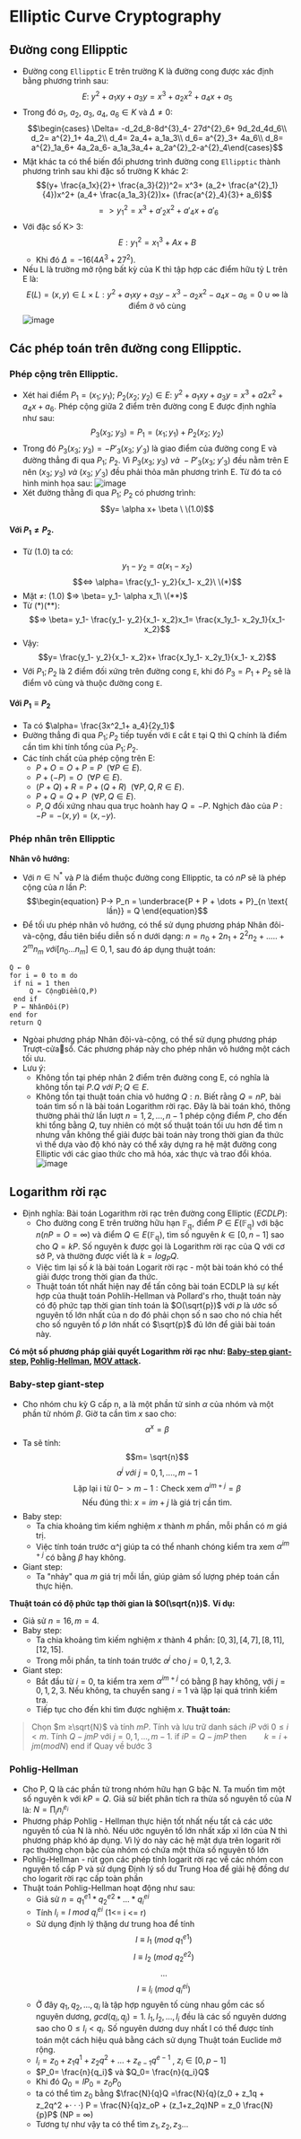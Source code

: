 # Elliptic Curve Cryptography
## Đường cong Ellipptic
- Đường cong `Ellipptic` E trên trường K là đường cong được xác định bằng phương trình sau:
$$E:\ y^2+ a_1xy+ a_3y= x^3+ a_2x^2+ a_4x+ a_5$$
- Trong đó $a_1,\ a_2,\ a_3,\ a_4,\ a_6 \in K$ và $\Delta \ne 0$:
$$\begin{cases}
\Delta= -d_2d_8-8d^{3}_4- 27d^{2}_6+ 9d_2d_4d_6\\
d_2= a^{2}_1+ 4a_2\\ 
d_4= 2a_4+ a_1a_3\\ 
d_6= a^{2}_3+ 4a_6\\
d_8= a^{2}_1a_6+ 4a_2a_6- a_1a_3a_4+ a_2a^{2}_2-a^{2}_4\end{cases}$$
- Mặt khác ta có thể biến đổi phương trình đường cong `Ellipptic` thành phương trình sau khi đặc số trường K khác 2:
$$(y+ \frac{a_1x}{2}+ \frac{a_3}{2})^2= x^3+ (a_2+  \frac{a^{2}_1}{4})x^2+ (a_4+ \frac{a_1a_3}{2})x+ (\frac{a^{2}_4}{3}+ a_6)$$ $$=>y^{2}_1= x^3+ a'_2x^2+a'_4x+ a'_6$$
- Với đặc số K> 3:
$$E: y_1^2= x^3_1+ Ax+ B$$
    - Khi đó $\Delta= -16(4A^3+ 27^2)$.
- Nếu L là trường mở rộng bất kỳ của K thì tập hợp các điểm hữu tỷ L trên E là:
$$E(L) = {(x, y) ∈ L × L : y^2 +a_1xy +a_3y − x^3 −a_2x^2 −a_4x −a_6 = 0} ∪ {∞}\ \text{là điểm ở vô cùng}$$
![image](https://hackmd.io/_uploads/rkgNNxNT6.png)
## Các phép toán trên đường cong Ellipptic.
###  Phép cộng trên Ellipptic.

- Xét hai điểm $P_1= (x_1; y_1);\ P_2(x_2;\ y_2) \in E:\ y^2+ a_1xy+ a_3y= x^3+ a2x^2+ a_4x+ a_6$. Phép cộng giữa 2 điểm trên đường cong E được định nghĩa như sau:
$$P_3(x_3;\ y_3)= P_1= (x_1; y_1)+ P_2(x_2;\ y_2)$$
- Trong đó $P_3(x_3;\ y_3)= -P'_3(x_3;\ y'_3)$ là giao điểm của đường cong E và đường thẳng đi qua $P_1;\ P_2$. Vì $P_3(x_3;\ y_3)\ và\ -P'_3(x_3;\ y'_3)$ đều nằm trên E nên $(x_3;\ y_3)\ và\ (x_3;\ y'_3)$ đều phải thỏa mãn phương trình E. Từ đó ta có hình minh họa sau:
![image](https://hackmd.io/_uploads/rJ7wLcSTp.png)
- Xét đường thằng đi qua $P_1;\ P_2$ có phương trình:
$$y= \alpha x+ \beta \ \(1.0)$$
#### Với $P_1 \ne P_2$.
- Từ (1.0) ta có:
$$y_1- y_2= \alpha (x_1- x_2)$$ $$<=> \alpha= \frac{y_1- y_2}{x_1- x_2}\ \(*)$$
- Mặt $\ne$: (1.0) $=> \beta= y_1- \alpha x_1\ \(**)$
- Từ (*)(**):
$$=> \beta= y_1- \frac{y_1- y_2}{x_1- x_2}x_1= \frac{x_1y_1- x_2y_1}{x_1- x_2}$$
- Vậy: 
$$y= \frac{y_1- y_2}{x_1- x_2}x+ \frac{x_1y_1- x_2y_1}{x_1- x_2}$$
- Với $P_1; P_2$ là 2 điểm đối xứng trên đường cong `E`, khi đó $P_3= P_1+ P_2$ sẽ là điểm vô cùng và thuộc đường cong `E`.
#### Với $P_1 \equiv P_2$
- Ta có $\alpha= \frac{3x^2_1+ a_4}{2y_1}$
- Đường thẳng đi qua $P_1; P_2$ tiếp tuyến với `E` cắt `E` tại Q thì Q chính là điểm cần tìm khi tính tổng của $P_1; P_2$.
- Các tính chất của phép cộng trên E:
     - $P + O = O + P = P\ \ (\forall P \in E).$
     - $P + (−P) = O\ \ (\forall P \in E).$
     - $(P + Q) + R = P + (Q + R)\ \ (\forall P,Q,R \in E).$
     - $P + Q = Q + P\ \ (\forall P,Q \in E).$
     - $P, Q$ đối xứng nhau qua trục hoành hay $Q = -P$.  Nghịch đảo của $P$ : $-P = -(x,y) = (x, -y).$
### Phép nhân trên Ellipptic
 **Nhân vô hướng:**
 - Với $n \in \mathbb{N^*}$ và $P$ là điểm thuộc đường cong Ellipptic, ta có $nP$ sẽ là phép cộng của $n$ lần $P$:
$$\begin{equation}
P-> P_n = \underbrace{P + P + \dots + P}_{n \text{ lần}} = Q
\end{equation}$$
- Để tối ưu phép nhân vô hướng, có thể sử dụng phương pháp Nhân đôi-và-cộng, đầu tiên biểu diễn số n dưới dạng: $n = n_0 + 2n_1 + 2^2n_2+.....+ 2^mn_m\ với [n_0...n_m] \in {0, 1}$, sau đó áp dụng thuật toán:
```
Q ← 0
for i = 0 to m do
 if ni = 1 then
     Q ← CộngĐiểm(Q,P)
 end if
 P ← NhânĐôi(P)
end for
return Q
```
- Ngòai phương pháp Nhân đôi-và-cộng, có thể sử dụng phương pháp Trượt-cửasổ. Các phương pháp này cho phép nhân vô hướng một cách tối ưu.
- Lưu ý:
    - Không tồn tại phép nhân 2 điểm trên đường cong E, có nghĩa là không tồn tại $P.Q\ với\ P; Q \in E$.
    - Không tồn tại thuật toán chia vô hướng $Q: n$. Biết rằng $Q = nP$, bài toán tìm số n là bài toán Logarithm rời rạc. Đây là bài toán khó, thông thường phải thử lần lượt $n = 1, 2, . . . , n− 1$ phép cộng điểm $P$, cho đến khi tổng bằng $Q$, tuy nhiên có một số thuật toán tối ưu hơn để tìm n nhưng vẫn không thể giải được bài toán này trong thời gian đa thức vì thế dựa vào độ khó này có thể xây dựng ra hệ mật đường cong Elliptic với các giao thức cho mã hóa, xác thực và trao đổi khóa.
 ![image](https://hackmd.io/_uploads/H1LrO-IT6.png)
## Logarithm rời rạc
- Định nghĩa: Bài toán Logarithm rời rạc trên đường cong Elliptic $(ECDLP)$:
    - Cho đường cong E trên trường hữu hạn $\mathbb{F_q}$, điểm $P \in E(\mathbb{F_q})$ với bậc $n (nP = O = ∞)$ và điểm $Q \in E(\mathbb{F_q})$, tìm số nguyên $k \in [0, n − 1]$ sao cho $Q = kP$. Số nguyên k được gọi là Logarithm rời rạc của Q với cơ sở P, và thường được viết là $k = log_PQ$.
    - Việc tìm lại số $k$ là bài toán Logarit rời rạc - một bài toán khó có thể giải được trong thời gian đa thức.
    - Thuật toán tốt nhất hiện nay để tấn công bài toán ECDLP là sự kết hợp của thuật toán Pohlih-Hellman và Pollard's rho, thuật toán này có độ phức tạp thời gian tính toán là $O(\sqrt{p})$ với $p$ là ước số nguyên tố lớn nhất của  n do đó phải chọn số n sao cho nó chia hết cho số nguyên tố $p$ lớn nhất có $\sqrt{p}$ đủ lớn để giải bài toán này.
    
**Có một số phương pháp giải quyết Logarithm rời rạc như: [Baby-step giant-step](https://en.wikipedia.org/wiki/Baby-step_giant-step), [Pohlig-Hellman](https://en.wikipedia.org/wiki/Pohlig%E2%80%93Hellman_algorithm), [MOV attack](https://crypto.stanford.edu/pbc/notes/elliptic/movattack.html).**
### Baby-step giant-step
- Cho nhóm chu kỳ G cấp n, a là một phần tử sinh $\alpha$ của nhóm và một phần tử nhóm $\beta$. Giờ ta cần tìm $x$ sao cho:
$$\alpha ^{x}= \beta$$
- Ta sẽ tính:
$$m= \sqrt{n}$$
$$a^j\ với\ j=0, 1, ...., m- 1$$ $$\text{Lặp lại i từ}\ 0-> m-1:\text{Check xem}\ a^{im+ j}= \beta$$ $$\text{Nếu đúng thì:}\ x= im+ j\ \text{là giá trị cần tìm}.$$
- Baby step:
    - Ta chia khoảng tìm kiếm nghiệm $x$ thành $m$ phần, mỗi phần có $m$ giá trị.
    - Việc tính toán trước α^j giúp ta có thể nhanh chóng kiểm tra xem $α^{im + j}$ có bằng $\beta$ hay không.
- Giant step:
    - Ta "nhảy" qua $m$ giá trị mỗi lần, giúp giảm số lượng phép toán cần thực hiện.
    
**Thuật toán có độ phức tạp thời gian là $O(\sqrt{n})$.**
**Ví dụ:**

- Giả sử $n = 16, m = 4$.
- Baby step: 
    - Ta chia khoảng tìm kiếm nghiệm $x$ thành 4 phần: $[0, 3], [4, 7], [8, 11], [12, 15]$.
    - Trong mỗi phần, ta tính toán trước $α^j$ cho $j = 0, 1, 2, 3$.
- Giant step:
    - Bắt đầu từ $i = 0$, ta kiểm tra xem $α^{im + j}$ có bằng β hay không, với $j = 0, 1, 2, 3$.
Nếu không, ta chuyển sang $i = 1$ và lặp lại quá trình kiểm tra.
    - Tiếp tục cho đến khi tìm được nghiệm $x$.
**Thuật toán:**
>Chọn $m ≥\sqrt{N}$ và tính $mP$.
Tính và lưu trữ danh sách $iP$ với $0 ≤ i < m.$
Tính $Q − jmP$ với $j = 0, 1, . . . , m − 1.$
if $iP = Q − jmP$ then
$\ \ \ \ \ \ \ k = i + jm( mod N)$
end if
Quay về bước 3
    
### Pohlig-Hellman
 - Cho P, Q là các phần tử trong nhóm hữu hạn G bậc N. Ta muốn tìm một số nguyên k với $kP = Q$. Giả sử biết phân tích ra thừa số nguyên tố của $N$ là: $N= \prod_{i}n_i^{e_i}$
 - Phương pháp Pohlig - Hellman thực hiện tốt nhất nếu tất cả các ước nguyên tố của N là nhỏ. Nếu ước nguyên tố lớn nhất xấp xỉ lớn của N thì phương pháp khó áp dụng. Vì lý do này các hệ mật dựa trên logarit rời rạc thường chọn bậc của nhóm có chứa một thừa số nguyên tố lớn
 - Pohlig-Hellman - rút gọn các phép tính logarit rời rạc về các nhóm con nguyên tố cấp P và sử dụng Định lý số dư Trung Hoa để giải hệ đồng dư cho logarit rời rạc cấp toàn phần
 - Thuật toán Pohlig-Hellman hoạt động như sau:
     - Giả sử $n = q_1^{e1}*q_2^{e2}*...*q_i^{ei}$
     - Tính $l_i = l \ mod \ q_i^{ei}$ (1&lt;= i &lt;= r)
     - Sử dụng định lý thặng dư trung hoa để tính $$ l ≡ l_1 \ (mod \ q_1^{e1})$$ $$ l ≡ l_2 \ (mod \ q_2^{e2})$$ $$ ... $$ $$ l ≡ l_i \ (mod \ q_i^{ei})$$ 
     - Ở đây $q_1, q_2,..., q_i$ là tập hợp nguyên tố cùng nhau gồm các số nguyên dương, $gcd(q_i, q_j) = 1$. $l_1, l_2, ..., l_i$ đều là các số nguyên dương sao cho $0 \leq l_i <q_i$. Số nguyên dương duy nhất l có thể được tính toán một cách hiệu quả bằng cách sử dụng Thuật toán Euclide mở rộng.
     - $l_i=z_0+z_1q^1+z_2q^2+...+z_{e-1}q^{e-1}$ , $z_i \in [0, p-1]$
     - $P_0= \frac{n}{q_i}$ và $Q_0= \frac{n}{q_i}Q$
     - Khi đó $Q_0 = lP_0 = z_0P_0$
     - ta có thể tìm $z_0$ bằng $\frac{N}{q}Q =\frac{N}{q}(z_0 + z_1q + z_2q^2 +· · ·) P = \frac{N}{q}z_oP + (z_1+z_2q)NP = z_0 \frac{N}{p}P$ (NP = ∞)
     - Tương tự như vậy ta có thể tìm $z_1, z_2, z_3 ...$
